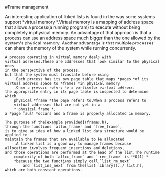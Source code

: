 #Frame management

An interesting application of linked lists is found in the way some systems
    support *virtual memory
        *.Virtual memory is a mapping of address space that allows a
        process(a running program) to execute without being
    completely in physical memory
        .An advantage of that approach is that a process can use an address
    space much bigger than the one allowed by the system's physical memory. Another advantage is that multiple processes can share the memory of the system while running concurrently.

    A process operating in virtual memory deals with
    virtual adresses.These are addresses that look similar to the physical ones
    in the perspective of the process,
    but that the system must translate before using
        .Each process has its own page table that maps *pages *of its
    virtual address space to *frames *in physical memory
        .Once a process refers to a particular virtual address,
    the appropriate entry in its page table is inspected to determine which
        physical *frame *the page refers to.When a process refers to
        virtual addresses that are not yet in a
        * physical frame *,
    a *page fault *occurs and a frame is properly allocated in memory.

    The purpose of the[example provided](frames.h),
    through the functions `alloc_frame` and `free_frame`,
    is to give an idea of how a linked list data structure would be applied to
    maintain the frames that are available to be allocated
        .A linked list is a good way to manage frames because
    allocation involves frequent insertions and deletions,
    and those operations are performed at the head of the list.The runtime
        complexity of both `alloc_frame` and `free_frame` is **O(1) *
        *because the two functions simply call `list_rm_next`
            and `list_ins_next` from the[list library](../ list.h),
    which are both constant operations.